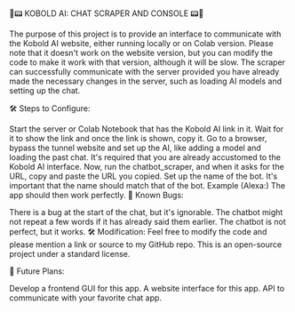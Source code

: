 🤖📟 KOBOLD AI: CHAT SCRAPER AND CONSOLE 📟🤖

The purpose of this project is to provide an interface to communicate with the Kobold AI website, either running locally or on Colab version. Please note that it doesn't work on the website version, but you can modify the code to make it work with that version, although it will be slow. The scraper can successfully communicate with the server provided you have already made the necessary changes in the server, such as loading AI models and setting up the chat.

🛠️ Steps to Configure:

Start the server or Colab Notebook that has the Kobold AI link in it.
Wait for it to show the link and once the link is shown, copy it.
Go to a browser, bypass the tunnel website and set up the AI, like adding a model and loading the past chat. It's required that you are already accustomed to the Kobold AI interface.
Now, run the chatbot_scraper, and when it asks for the URL, copy and paste the URL you copied.
Set up the name of the bot. It's important that the name should match that of the bot. Example (Alexa:)
The app should then work perfectly.
🐞 Known Bugs:

There is a bug at the start of the chat, but it's ignorable.
The chatbot might not repeat a few words if it has already said them earlier.
The chatbot is not perfect, but it works.
🛠️ Modification:
Feel free to modify the code and please mention a link or source to my GitHub repo. This is an open-source project under a standard license.

🚀 Future Plans:

Develop a frontend GUI for this app.
A website interface for this app.
API to communicate with your favorite chat app.